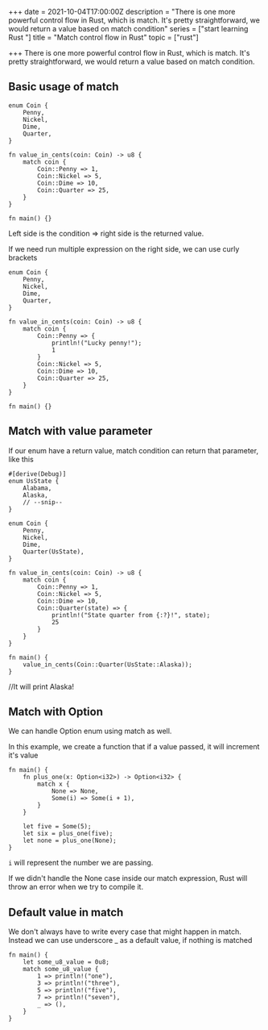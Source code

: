 +++
date = 2021-10-04T17:00:00Z
description = "There is one more powerful control flow in Rust, which is match. It's pretty straightforward, we would return a value based on match condition"
series = ["start learning Rust "]
title = "Match control flow in Rust"
topic = ["rust"]

+++
There is one more powerful control flow in Rust, which is match. It's pretty straightforward, we would return a value based on match condition.

## Basic usage of match

    enum Coin {
        Penny,
        Nickel,
        Dime,
        Quarter,
    }
    
    fn value_in_cents(coin: Coin) -> u8 {
        match coin {
            Coin::Penny => 1,
            Coin::Nickel => 5,
            Coin::Dime => 10,
            Coin::Quarter => 25,
        }
    }
    
    fn main() {}

Left side is the condition => right side is the returned value.

If we need run multiple expression on the right side, we can use curly brackets

    enum Coin {
        Penny,
        Nickel,
        Dime,
        Quarter,
    }
    
    fn value_in_cents(coin: Coin) -> u8 {
        match coin {
            Coin::Penny => {
                println!("Lucky penny!");
                1
            }
            Coin::Nickel => 5,
            Coin::Dime => 10,
            Coin::Quarter => 25,
        }
    }
    
    fn main() {}

## Match with value parameter

If our enum have a return value, match condition can return that parameter, like this

    #[derive(Debug)]
    enum UsState {
        Alabama,
        Alaska,
        // --snip--
    }
    
    enum Coin {
        Penny,
        Nickel,
        Dime,
        Quarter(UsState),
    }
    
    fn value_in_cents(coin: Coin) -> u8 {
        match coin {
            Coin::Penny => 1,
            Coin::Nickel => 5,
            Coin::Dime => 10,
            Coin::Quarter(state) => {
                println!("State quarter from {:?}!", state);
                25
            }
        }
    }
    
    fn main() {
        value_in_cents(Coin::Quarter(UsState::Alaska));
    }

//It will print Alaska!

## Match with Option<T>

We can handle Option<T> enum using match as well.

In this example, we create a function that if a value passed, it will increment it's value

    fn main() {
        fn plus_one(x: Option<i32>) -> Option<i32> {
            match x {
                None => None,
                Some(i) => Some(i + 1),
            }
        }
    
        let five = Some(5);
        let six = plus_one(five);
        let none = plus_one(None);
    }

`i` will represent the number we are passing.

If we didn't handle the None case inside our match expression, Rust will throw an error when we try to compile it.

## Default value in match

We don't always have to write every case that might happen in match. Instead we can use underscore _ as a default value, if nothing is matched

    fn main() {
        let some_u8_value = 0u8;
        match some_u8_value {
            1 => println!("one"),
            3 => println!("three"),
            5 => println!("five"),
            7 => println!("seven"),
            _ => (),
        }
    }
    